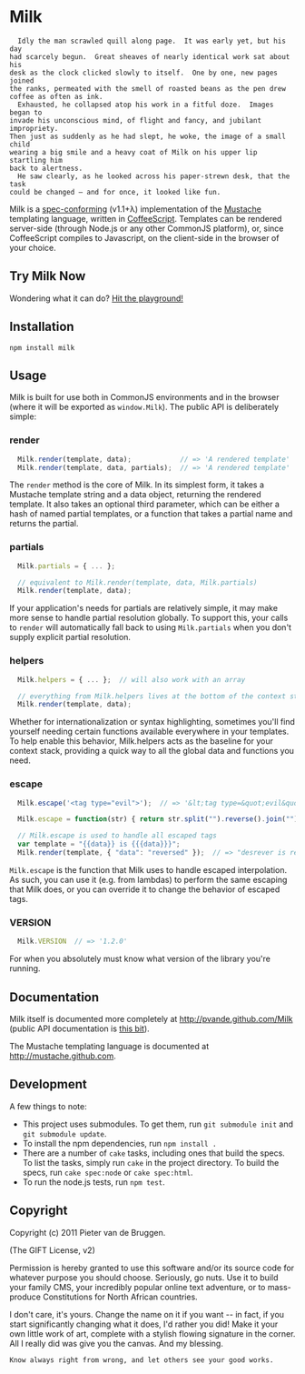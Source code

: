 Milk
====

      Idly the man scrawled quill along page.  It was early yet, but his day
    had scarcely begun.  Great sheaves of nearly identical work sat about his
    desk as the clock clicked slowly to itself.  One by one, new pages joined
    the ranks, permeated with the smell of roasted beans as the pen drew
    coffee as often as ink.
      Exhausted, he collapsed atop his work in a fitful doze.  Images began to
    invade his unconscious mind, of flight and fancy, and jubilant impropriety.
    Then just as suddenly as he had slept, he woke, the image of a small child
    wearing a big smile and a heavy coat of Milk on his upper lip startling him
    back to alertness.
      He saw clearly, as he looked across his paper-strewn desk, that the task
    could be changed – and for once, it looked like fun.

Milk is a [spec-conforming](https://github.com/mustache/spec) (v1.1+λ)
implementation of the [Mustache](http://mustache.github.com) templating
language, written in [CoffeeScript](http://coffeescript.com).  Templates can be
rendered server-side (through Node.js or any other CommonJS platform), or,
since CoffeeScript compiles to Javascript, on the client-side in the browser
of your choice.

Try Milk Now
------------

Wondering what it can do?
[Hit the playground!](http://pvande.github.com/Milk/playground.html)

Installation
------------

    npm install milk

Usage
-----

Milk is built for use both in CommonJS environments and in the browser (where
it will be exported as `window.Milk`).  The public API is deliberately simple:

### render

``` javascript
  Milk.render(template, data);            // => 'A rendered template'
  Milk.render(template, data, partials);  // => 'A rendered template'
```

The `render` method is the core of Milk. In its simplest form, it takes a
Mustache template string and a data object, returning the rendered template.
It also takes an optional third parameter, which can be either a hash of named
partial templates, or a function that takes a partial name and returns the
partial.

### partials

``` javascript
  Milk.partials = { ... };

  // equivalent to Milk.render(template, data, Milk.partials)
  Milk.render(template, data);
```

If your application's needs for partials are relatively simple, it may make
more sense to handle partial resolution globally.  To support this, your calls
to `render` will automatically fall back to using `Milk.partials` when you
don't supply explicit partial resolution.

### helpers

``` javascript
  Milk.helpers = { ... };  // will also work with an array

  // everything from Milk.helpers lives at the bottom of the context stack
  Milk.render(template, data);
```

Whether for internationalization or syntax highlighting, sometimes you'll find
yourself needing certain functions available everywhere in your templates.
To help enable this behavior, Milk.helpers acts as the baseline for your
context stack, providing a quick way to all the global data and functions you
need.

### escape

``` javascript
  Milk.escape('<tag type="evil">');  // => '&lt;tag type=&quot;evil&quot;&gt;'

  Milk.escape = function(str) { return str.split("").reverse().join("") };

  // Milk.escape is used to handle all escaped tags
  var template = "{{data}} is {{{data}}}";
  Milk.render(template, { "data": "reversed" });  // => "desrever is reversed"
```

`Milk.escape` is the function that Milk uses to handle escaped interpolation.
As such, you can use it (e.g. from lambdas) to perform the same escaping that
Milk does, or you can override it to change the behavior of escaped tags.

### VERSION

``` javascript
  Milk.VERSION  // => '1.2.0'
```

For when you absolutely must know what version of the library you're running.

Documentation
-------------

Milk itself is documented more completely at http://pvande.github.com/Milk 
(public API documentation is
[this bit](http://pvande.github.com/Milk#section-26)).

The Mustache templating language is documented at http://mustache.github.com.

Development
-----------

A few things to note:

* This project uses submodules. To get them, run `git submodule init` and `git
submodule update`.
* To install the npm dependencies, run `npm install .`
* There are a number of `cake` tasks, including ones that build the specs. To
list the tasks, simply run `cake` in the project directory. To build the
specs, run `cake spec:node` or `cake spec:html`.
* To run the node.js tests, run `npm test`.

Copyright
---------

Copyright (c) 2011 Pieter van de Bruggen.

(The GIFT License, v2)

Permission is hereby granted to use this software and/or its source code for
whatever purpose you should choose.  Seriously, go nuts. Use it to build your
family CMS, your incredibly popular online text adventure, or to mass-produce
Constitutions for North African countries.

I don't care, it's yours.  Change the name on it if you want -- in fact, if
you start significantly changing what it does, I'd rather you did!  Make it
your own little work of art, complete with a stylish flowing signature in the
corner. All I really did was give you the canvas.  And my blessing.

    Know always right from wrong, and let others see your good works.
